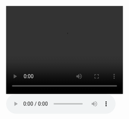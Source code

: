 <video width="320" height="240" controls>
<source src="feeds/melody/09-29-2-23-1.21x.webm" type="video/webm">
</video> 

<audio controls>
<source src="feeds/melody/09-29-2-23-1.21x.webm" type="audio/webm">
</audio> 
